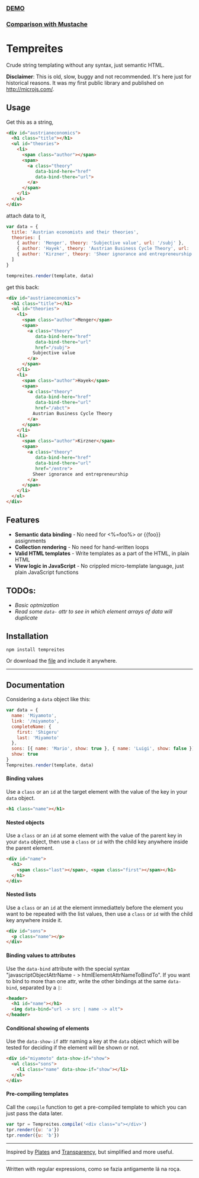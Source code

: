 ### [DEMO](http://jsfiddle.net/fiatjaf/mSEZ6/)
### [Comparison with Mustache](http://jsperf.com/tempreites-vs-mustache/4)

# Tempreites

Crude string templating without any syntax, just semantic HTML.

**Disclaimer**: This is old, slow, buggy and not recommended. It's here just for historical reasons. It was my first public library and published on http://microjs.com/.

## Usage

Get this as a string,

```html
<div id="austrianeconomics">
  <h1 class="title"></h1>
  <ul id="theories">
    <li>
      <span class="author"></span>
      <span>
        <a class="theory"
           data-bind-here="href"
           data-bind-there="url">
        </a>
      </span>
    </li>
  </ul>
</div>
```

attach data to it,

```javascript
var data = {
  title: 'Austrian economists and their theories',
  theories: [
    { author: 'Menger', theory: 'Subjective value', url: '/subj' },
    { author: 'Hayek', theory: 'Austrian Business Cycle Theory', url: '/abct' },
    { author: 'Kirzner', theory: 'Sheer ignorance and entrepreneurship', url: '/entre' },
  ]
}

tempreites.render(template, data)
```

get this back:

```html
<div id="austrianeconomics">
  <h1 class="title"></h1>
  <ul id="theories">
    <li>
      <span class="author">Menger</span>
      <span>
        <a class="theory"
           data-bind-here="href"
           data-bind-there="url"
           href="/subj">
          Subjective value
        </a>
      </span>
    </li>
    <li>
      <span class="author">Hayek</span>
      <span>
        <a class="theory"
           data-bind-here="href"
           data-bind-there="url"
           href="/abct">
          Austrian Business Cycle Theory
        </a>
      </span>
    </li>
    <li>
      <span class="author">Kirzner</span>
      <span>
        <a class="theory"
           data-bind-here="href"
           data-bind-there="url"
           href="/entre">
          Sheer ignorance and entrepreneurship
        </a>
      </span>
    </li>
  </ul>
</div>
```

## Features

* __Semantic data binding__ - No need for <%=foo%> or {{foo}} assignments
* __Collection rendering__ - No need for hand-written loops
* __Valid HTML templates__ - Write templates as a part of the HTML, in plain HTML
* __View logic in JavaScript__ - No crippled micro-template language, just plain JavaScript functions

## TODOs:

* _Basic optmization_
* _Read some `data-` attr to see in which element arrays of data will duplicate_

## Installation

```
npm install tempreites
```

Or download the [file](https://raw.github.com/fiatjaf/tempreites/master/dist/tempreites.js) and include it anywhere.

---

## Documentation

Considering a `data` object like this:
```javascript
var data = {
  name: 'Miyamoto',
  link: '/miyamoto',
  completeName: {
    first: 'Shigeru'
    last: 'Miyamoto'
  },
  sons: [{ name: 'Mario', show: true }, { name: 'Luigi', show: false }]
  show: true
}
Tempreites.render(template, data)
```

#### Binding values

Use a `class` or an `id` at the target element with the value of the key in your `data` object.
```html
<h1 class="name"></h1>
```

#### Nested objects

Use a `class` or an `id` at some element with the value of the parent key in your `data` object, then use a `class` or `id` with the child key anywhere inside the parent element.
```html
<div id="name">
  <h1>
    <span class="last"></span>, <span class="first"></span></h1>
  </h1>
</div>
```

#### Nested lists

Use a `class` or an `id` at the element immediattely before the element you want to be repeated with the list values, then use a `class` or `id` with the child key anywhere inside it.
```html
<div id="sons">
  <p class="name"></p>
</div>
```

#### Binding values to attributes

Use the `data-bind` attribute with the special syntax "javascriptObjectAttrName - > htmlElementAttrNameToBindTo". If you want to bind to more than one attr, write the other bindings at the same `data-bind`, separated by a `|`:
```html
<header>
  <h1 id="name"></h1>
  <img data-bind="url -> src | name -> alt">
</header>
```

#### Conditional showing of elements

Use the `data-show-if` attr naming a key at the `data` object which will be tested for deciding if the element
will be shown or not.
```html
<div id="miyamoto" data-show-if="show">
  <ul class="sons">
    <li class="name" data-show-if="show"></li>
  </ul>
</div>
```

#### Pre-compiling templates

Call the `compile` function to get a pre-compiled template to which you can just pass the data later.
```javascript
var tpr = Tempreites.compile('<div class="u"></div>')
tpr.render({u: 'a'})
tpr.render({u: 'b'})
```

---

Inspired by [Plates](https://github.com/flatiron/plates) and [Transparency](https://github.com/leonidas/transparency/), but simplified and more useful.

---

Written with regular expressions, como se fazia antigamente lá na roça.
